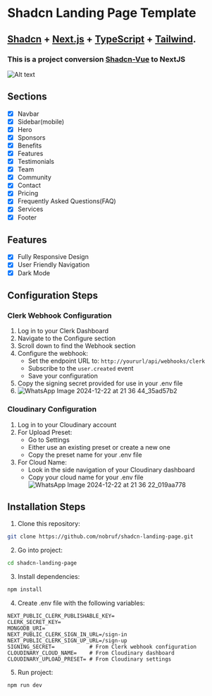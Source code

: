 # Shadcn Landing Page Template
## <a href="https://ui.shadcn.com/" target="_blank">Shadcn</a> + <a href="https://nextjs.org/" target="_blank">Next.js</a> + <a href="https://www.typescriptlang.org/" target="_blank">TypeScript</a> + <a href="https://tailwindcss.com/" target="_blank">Tailwind</a>.
### This is a project conversion <a href="https://github.com/leoMirandaa/shadcn-vue-landing-page" target="_blank">Shadcn-Vue</a> to NextJS
![Alt text](./public/demo-img.jpg)
## Sections
- [x] Navbar
- [x] Sidebar(mobile)
- [x] Hero
- [x] Sponsors
- [x] Benefits
- [x] Features
- [x] Testimonials
- [x] Team
- [x] Community
- [x] Contact
- [x] Pricing
- [x] Frequently Asked Questions(FAQ)
- [x] Services
- [x] Footer

## Features
- [x] Fully Responsive Design
- [x] User Friendly Navigation
- [x] Dark Mode

## Configuration Steps

### Clerk Webhook Configuration
1. Log in to your Clerk Dashboard
2. Navigate to the Configure section
3. Scroll down to find the Webhook section
4. Configure the webhook:
   - Set the endpoint URL to: `http://yoururl/api/webhooks/clerk`
   - Subscribe to the `user.created` event
   - Save your configuration
5. Copy the signing secret provided for use in your .env file
6. ![WhatsApp Image 2024-12-22 at 21 36 44_35ad57b2](https://github.com/user-attachments/assets/c7b1ff56-5f59-4426-92bb-2f6cff39cbcb)


### Cloudinary Configuration
1. Log in to your Cloudinary account
2. For Upload Preset:
   - Go to Settings
   - Either use an existing preset or create a new one
   - Copy the preset name for your .env file
3. For Cloud Name:
   - Look in the side navigation of your Cloudinary dashboard
   - Copy your cloud name for your .env file
![WhatsApp Image 2024-12-22 at 21 36 22_019aa778](https://github.com/user-attachments/assets/ed782a9f-4147-433e-8a7f-a17f25490871)
## Installation Steps
1. Clone this repository:
```bash
git clone https://github.com/nobruf/shadcn-landing-page.git
```

2. Go into project:
```bash
cd shadcn-landing-page
```

3. Install dependencies:
```bash
npm install
```

4. Create .env file with the following variables:
```
NEXT_PUBLIC_CLERK_PUBLISHABLE_KEY=
CLERK_SECRET_KEY=
MONGODB_URI=
NEXT_PUBLIC_CLERK_SIGN_IN_URL=/sign-in
NEXT_PUBLIC_CLERK_SIGN_UP_URL=/sign-up
SIGNING_SECRET=           # From Clerk webhook configuration
CLOUDINARY_CLOUD_NAME=    # From Cloudinary dashboard
CLOUDINARY_UPLOAD_PRESET= # From Cloudinary settings
```

5. Run project:
```bash
npm run dev
```

